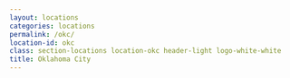 ```yaml
---
layout: locations
categories: locations
permalink: /okc/
location-id: okc
class: section-locations location-okc header-light logo-white-white
title: Oklahoma City
---
```

